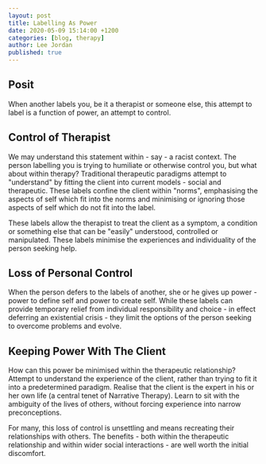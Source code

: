 ```yaml
---
layout: post
title: Labelling As Power
date: 2020-05-09 15:14:00 +1200
categories: [blog, therapy]
author: Lee Jordan
published: true
---
```


<h2>Posit</h2>

<p>When another labels you, be it a therapist or someone else, this attempt to label is a function of power, an attempt to control.</p>

<h2>Control of Therapist</h2>

<p>We may understand this statement within - say - a racist context. The person labelling you is trying to humiliate or otherwise control you, but what about within therapy? Traditional therapeutic paradigms attempt to "understand" by fitting the client into current models - social and therapeutic. These labels confine the client within "norms", emphasising the aspects of self which fit into the norms and minimising or ignoring those aspects of self which do not fit into the label.</p>

<p>These labels allow the therapist to treat the client as a symptom, a condition or something else that can be "easily" understood, controlled or manipulated. These labels minimise the experiences and individuality of the person seeking help.</p>

<h2>Loss of Personal Control</h2>

<p>When the person defers to the labels of another, she or he gives up power - power to define self and power to create self. While these labels can provide temporary relief from individual responsibility and choice - in effect deferring an existential crisis - they limit the options of the person seeking to overcome problems and evolve.</p>

<h2>Keeping Power With The Client</h2>

<p>How can this power be minimised within the therapeutic relationship? Attempt to understand the experience of the client, rather than trying to fit it into a predetermined paradigm. Realise that the client is the expert in his or her own life (a central tenet of Narrative Therapy). Learn to sit with the ambiguity of the lives of others, without forcing experience into narrow preconceptions.</p>

<p>For many, this loss of control is unsettling and means recreating their relationships with others. The benefits - both within the therapeutic relationship and within wider social interactions - are well worth the initial discomfort.</p>

